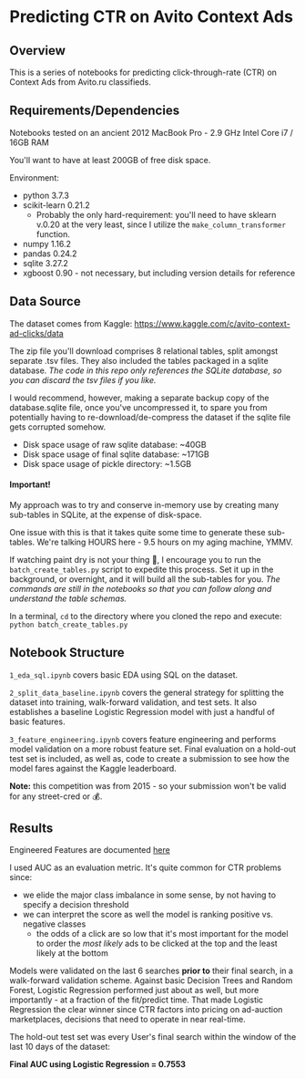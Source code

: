 # Predicting CTR on Avito Context Ads

## Overview

This is a series of notebooks for predicting click-through-rate (CTR) on Context
Ads from Avito.ru classifieds.  

## Requirements/Dependencies
Notebooks tested on an ancient 2012 MacBook Pro - 2.9 GHz Intel Core i7 / 16GB RAM

You'll want to have at least 200GB of free disk space.

Environment:
- python 3.7.3 
- scikit-learn 0.21.2
    - Probably the only hard-requirement: you'll need to have sklearn v.0.20
at the very least, since I utilize the `make_column_transformer` function.
- numpy 1.16.2
- pandas 0.24.2
- sqlite 3.27.2
- xgboost 0.90 - not necessary, but including version details for reference

## Data Source
The dataset comes from Kaggle: https://www.kaggle.com/c/avito-context-ad-clicks/data

The zip file you'll download comprises 8 relational tables, split amongst separate
.tsv files. They also included the tables packaged in a sqlite database.  *The code 
in this repo only references the SQLite database, so you can discard the tsv files
if you like.*

I would recommend, however, making a separate backup copy of the 
database.sqlite file, once you've uncompressed it, to spare you from potentially having 
to re-download/de-compress the dataset if the sqlite file gets corrupted somehow.

- Disk space usage of raw sqlite database: ~40GB
- Disk space usage of final sqlite database: ~171GB
- Disk space usage of pickle directory: ~1.5GB

#### Important!
My approach was to try and conserve in-memory use by creating many sub-tables in
SQLite, at the expense of disk-space. 

One issue with this is that it takes quite some time to generate these sub-tables.  We're talking HOURS here - 9.5 hours on my aging machine, YMMV.  

If watching paint dry is not your thing :nail_care:, I encourage you to run the 
`batch_create_tables.py` script to expedite this process.  Set it up in the background, or 
overnight, and it will build all the sub-tables for you.  *The commands are still 
in the notebooks so that you can follow along and understand the table schemas.*

In a terminal, `cd` to the directory where you cloned the repo and execute:
`python batch_create_tables.py`

## Notebook Structure

`1_eda_sql.ipynb` covers basic EDA using SQL on the dataset.

`2_split_data_baseline.ipynb` covers the general strategy for splitting the dataset
into training, walk-forward validation, and test sets.  It also establishes a 
baseline Logistic Regression model with just a handful of basic features.

`3_feature_engineering.ipynb` covers feature engineering and performs model validation on a 
more robust feature set.  Final evaluation on a hold-out test set is included, as well as,
code to create a submission to see how the model fares against the Kaggle leaderboard.

**Note:** this competition was from 2015 - so your submission won't be valid for any street-cred 
or :moneybag:.

## Results

Engineered Features are documented [here](https://github.com/otosky/avito_ad_clicks/blob/master/features.md)

I used AUC as an evaluation metric.  It's quite common for CTR problems since:
- we elide the major class imbalance in some sense, by not having to specify a decision threshold
- we can interpret the score as well the model is ranking positive vs. negative classes
  - the odds of a click are so low that it's most important for the model to order the *most likely*
  ads to be clicked at the top and the least likely at the bottom

Models were validated on the last 6 searches **prior to** their final search, in a walk-forward
validation scheme.  Against basic Decision Trees and Random Forest, Logistic Regression
performed just about as well, but more importantly - at a fraction of the fit/predict time.
That made Logistic Regression the clear winner since CTR factors into pricing on 
ad-auction marketplaces, decisions that need to operate in near real-time.

The hold-out test set was every User's final search within the window of the last 
10 days of the dataset:  

**Final AUC using Logistic Regression = 0.7553**
